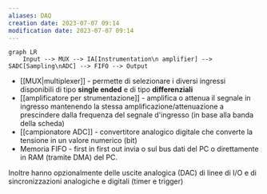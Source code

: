 ```yaml
---
aliases: DAQ
creation date: 2023-07-07 09:14
modification date: 2023-07-07 09:14
---
```


```mermaid
graph LR
	Input --> MUX --> IA[Instrumentation\n amplifier] --> SADC[Sampling\nADC] --> FIFO --> Output 
```

- [[MUX|multiplexer]] - permette di selezionare i diversi ingressi disponibili di tipo **single ended** e di tipo **differenziali**
- [[amplificatore per strumentazione]] - amplifica o attenua il segnale in ingresso mantenendo la stessa amplificazione/attenuazione a prescindere dalla frequenza del segnale d'ingresso (in base alla banda della scheda)
- [[campionatore ADC]] - convertitore analogico digitale che converte la tensione in un valore numerico (bit)
- Memoria FIFO - first in first out invia o sul bus dati del PC o direttamente in RAM (tramite DMA) del PC.

Inoltre hanno opzionalmente delle uscite analogica (DAC) di linee di I/O e di sincronizzazioni analogiche e digitali (timer e trigger)